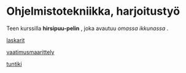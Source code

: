 # Ohjelmistotekniikka, harjoitustyö

Teen kurssilla **hirsipuu-pelin** , joka avautuu *omassa ikkunassa* . 

[laskarit](laskarit)

[vaatimusmaarittely](dokumentaatio/vaatimusmaarittely.md)


[tuntiki](dokumentaatio/vaatimusmaarittely.md)
